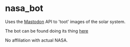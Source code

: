# nasa_bot

Uses the [Mastodon](https://mastodon.social/about) API to 'toot' images of the solar system. 

The bot can be found doing its thing [here](https://botsin.space/@nasa_bot) 

No affiliation with actual NASA.
